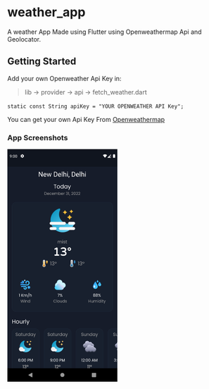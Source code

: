 # weather_app

A weather App Made using Flutter using Openweathermap Api and Geolocator.

## Getting Started
Add your own Openweather Api Key in: 
>lib -> provider -> api -> fetch_weather.dart

 `static const String apiKey = "YOUR OPENWEATHER API Key";`


You can get your own Api Key From [Openweathermap](https://openweathermap.org/)


### App Screenshots
<img src="assets/ss.png" width="250">

